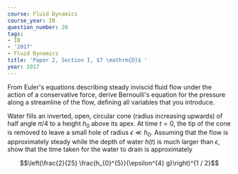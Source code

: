 ```yaml
---
course: Fluid Dynamics
course_year: IB
question_number: 20
tags:
- IB
- '2017'
- Fluid Dynamics
title: 'Paper 2, Section I, $7 \mathrm{D}$ '
year: 2017
---
```




From Euler's equations describing steady inviscid fluid flow under the action of a conservative force, derive Bernoulli's equation for the pressure along a streamline of the flow, defining all variables that you introduce.

Water fills an inverted, open, circular cone (radius increasing upwards) of half angle $\pi / 4$ to a height $h_{0}$ above its apex. At time $t=0$, the tip of the cone is removed to leave a small hole of radius $\epsilon \ll h_{0}$. Assuming that the flow is approximately steady while the depth of water $h(t)$ is much larger than $\epsilon$, show that the time taken for the water to drain is approximately

$$\left(\frac{2}{25} \frac{h_{0}^{5}}{\epsilon^{4} g}\right)^{1 / 2}$$
